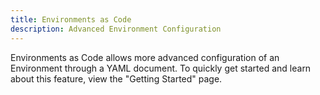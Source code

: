 ```yaml
---
title: Environments as Code
description: Advanced Environment Configuration
---
```


Environments as Code allows more advanced configuration of an Environment through a YAML document. To quickly get started and learn about this feature, view the "Getting Started" page.

<children></children>
